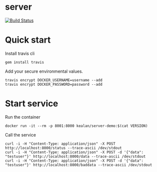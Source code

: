 # server

[![Build Status](https://travis-ci.org/kealan/server.svg?branch=master)](https://travis-ci.org/kealan/server)

# Quick start

Install travis cli

    gem install travis

Add your secure environmental values.

    travis encrypt DOCKER_USERNAME=username --add
    travis encrypt DOCKER_PASSWORD=password --add

# Start service

Run the container

    docker run -it --rm -p 8001:8000 kealan/server-demo:$(cat VERSION)

Call the service

    curl -i -H "Content-Type: application/json" -X POST http://localhost:8000/status --trace-ascii /dev/stdout 
    curl -i -H "Content-Type: application/json" -X POST -d '{"data": "testuser"}' http://localhost:8000/data --trace-ascii /dev/stdout 
    curl -i -H "Content-Type: application/json" -X POST -d '{"data": "testuser"}' http://localhost:8000/baddata --trace-ascii /dev/stdout 
